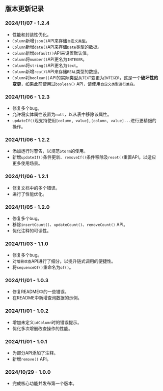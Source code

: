 ## 版本更新记录

### 2024/11/07 - 1.2.4

- 性能和封装性优化。
- `Column`新增`json()`API来存储`自定义类型`。
- `Column`新增`date()`API来存储`Date`类型的数据。
- `Column`新增`default()`API来设置默认值。
- `Column`将`number()`API更名为`INTEGER`。
- `Column`将`string()`API更名为`text`。
- `Column`新增`rea()l`API来存储`REAL`类型的数据。
- `Column`将`boolean()`API的实际类型从`TEXT`变更为`INTEGER`，这是一个**破坏性的变更**，如果此前使用过`boolean()`
  API，请使用`自定义类型进行兼容`。

### 2024/11/06 - 1.2.3

- 修复多个bug。
- 允许将实体属性设置为`null`，以从表中移除该属性。
- `updateIf()`现支持使用`[column, value],[column, value]...`进行更精细的操作。

### 2024/11/06 - 1.2.2

- 添加运行时警告，以规范`Storm`的使用。
- 新增`updateIf()`条件更新、`removeIf()`条件移除及`reset()`重置API，以适应更多使用场景。

### 2024/11/06 - 1.2.1

- 修复文档中的多个错误。
- 进行了性能优化。

### 2024/11/05 - 1.2.0

- 修复多个bug。
- 移除`insertCount()`、`updateCount()`、`removeCount()` API。
- 优化注释的可读性。

### 2024/11/03 - 1.1.0

- 修复多个bug。
- 对`增删改查`API进行了细分，以提升链式调用的便捷性。
- 将`sequenceOf()`重命名为`of()`。

### 2024/11/01 - 1.0.3

- 修复README中的一些错误。
- 在README中新增查询数据的示例。

### 2024/11/01 - 1.0.2

- 增加未定义`idColumn`时的错误提示。
- 优化多次增删改查操作的性能。

### 2024/11/01 - 1.0.1

- 为部分API添加了注释。
- 新增`remove()` API。

### 2024/10/29 - 1.0.0

- 完成核心功能并发布第一个版本。